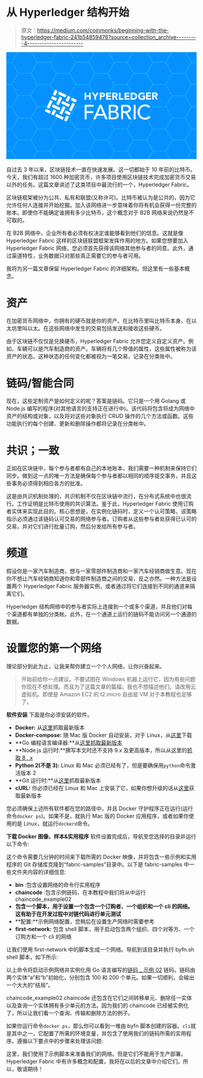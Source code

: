 # 从 Hyperledger 结构开始

> 原文：<https://medium.com/coinmonks/beginning-with-the-hyperledger-fabric-241b54859476?source=collection_archive---------4----------------------->

![](img/1bf91834b775219ac09f1c371524dbad.png)

自过去 3 年以来，区块链技术一直在快速发展。这一切都始于 10 年前的比特币。今天，我们有超过 1600 种加密货币，许多项目使用区块链技术完成加密货币交易以外的任务。这篇文章讲述了这类项目中最流行的一个，Hyperledger Fabric。

区块链框架被分为公共、私有和联盟(又称许可)。比特币被认为是公共的，因为它允许任何人连接并开始挖掘。加入该网络进一步意味着你将有机会获得一份完整的账本。即使你不能确定谁拥有多少比特币，这个概念对于 B2B 网络来说仍然是不可取的。

在 B2B 网络中，企业所有者必须有权决定谁能够看到他们的信息。这就是像 Hyperledger Fabric 这样的区块链联盟框架发挥作用的地方。如果您想要加入 Hyperledger Fabric 网络，您必须首先获得该网络其他参与者的同意。此外，通过渠道特性，业务数据只对那些真正需要它的参与者可用。

我将为另一篇文章保留 Hyperledger Fabric 的详细架构。但这里有一些基本概念。

# 资产

在加密货币网络中，你拥有的硬币就是你的资产。在比特币里叫比特币本身，在以太坊里叫以太。在这些网络中发生的交易包括发送和接收这些硬币。

由于区块链不仅仅是兑换硬币，Hyperledger Fabric 允许您定义自定义资产。例如，车辆可以是汽车制造商的资产。车辆将有几个带值的属性，这些属性被称为该资产的状态。这种状态的任何变化都被视为一笔交易，记录在分类账中。

# 链码/智能合同

现在，这些定制资产是如何定义的呢？答案是链码。它只是一个用 Golang 或 Node.js 编写的程序(对其他语言的支持正在进行中)。该代码将包含将成为网络中资产的结构或对象，以及将对这些对象执行 CRUD 操作的几个方法或函数。这些功能执行的每个创建、更新和删除操作都将记录在分类帐中。

# 共识；一致

正如在区块链中，每个参与者都有自己的本地账本，我们需要一种机制来保持它们同步。做到这一点的唯一方法是确保每个参与者都以相同的顺序提交事务，并且这些事务必须得到相应各方的批准。

这是由共识机制处理的，共识机制不仅在区块链中流行，在分布式系统中也很流行。工作证明是比特币使用的共识算法。鉴于此，Hyperledger Fabric 使用订购者实体来实现此目的。核心思想是，在实例化链码时，定义一个认可策略，该策略指示必须通过该链码认可交易的网络参与者。订购者从这些参与者处获得已认可的交易，并对它们进行批量订购，然后分发给所有参与者。

# 频道

假设你是一家汽车制造商，想与一家零部件制造商和一家汽车经销商做生意。现在你不想让汽车经销商知道你和零部件制造商之间的交易，反之亦然。一种方法是设置两个 Hyperledger Fabric 服务器实例，或者通过将它们连接到不同的通道来隔离它们。

Hyperledger 结构网络中的参与者实际上连接到一个或多个渠道，并且他们对每个渠道都有单独的分类帐。此外，在一个通道上运行的链码不能访问另一个通道的数据。

# 设置您的第一个网络

理论部分到此为止，让我来帮你建立一个个人网络，让你兴奋起来。

> 开始前给你一点建议。不要试图在 Windows 机器上运行它，因为有些问题你现在不想处理。而且为了这篇文章的篇幅，我也不想描述他们。请改用云虚拟机。即使是 Amazon EC2 的 t2.micro 自由层 VM 对于本教程也足够了。

**软件安装** 下面是你必须安装的软件。

*   **Docker:** 从[这里](https://store.docker.com/search?type=edition&offering=community)抓取最新版本
*   **Docker-compose:** 随 Mac 版 Docker 自动安装，对于 Linux，从[这里](https://docs.docker.com/compose/install/#install-compose)下载
*   **Go 编程语言编译器:**从[这里抓取最新版本](https://golang.org/dl)
*   **Node.js 运行时:**撰写本文时还不支持 9.x 及更高版本，所以从这里的[抓取 8 . x](https://nodejs.org)
*   **Python 2(不是 3):** Linux 和 Mac 必须已经有了，但是要确保用`python`命令激活版本 2
*   **Git 运行时:**从[这里](https://git-scm.com/downloads)抓取最新版本
*   **cURL:** 你必须已经在 Linux 和 Mac 上安装了它，如果你想升级的话从[这里](https://curl.haxx.se/download.html)获取最新版本

您必须确保上述所有软件都在您的路径中，并且 Docker 守护程序正在运行(运行命令`docker ps`)。如果不是，就执行 Mac 版的 Docker 应用程序，或者如果你使用的是 Linux，就运行`dockerd`命令。

**下载 Docker 图像、样本&实用程序**
软件设置完成后，导航至您选择的目录并运行以下命令:

这个命令需要几分钟的时间来下载所需的 Docker 映像，并将包含一些示例和实用程序的 Git 存储库克隆到“fabric-samples”目录中。以下是 fabric-samples 中一些文件夹内容的详细信息:

*   **bin** :包含设置网络的命令行实用程序
*   **chaincode** :包含示例链码，在本教程中我们将从中运行 chaincode_example02
*   **包含一个脚本，用于设置一个包含一个订购者、一个组织和一个 cli 的网络。这有助于在开发过程中对链代码进行单元测试**
*   **配置:**示例网络配置，您稍后在设置生产网络时需要参考
*   **first-network:** 包含 shell 脚本，用于启动包含两个组织、四个对等方、一个订购方和一个 cli 的网络

让我们使用 first-network 中的脚本生成一个网络。导航到该目录并执行 byfn.sh shell 脚本，如下所示:

以上命令将启动示例网络并实例化用 Go 语言编写的[链码 _ 示例 02](https://github.com/hyperledger/fabric-samples/blob/release-1.2/chaincode/chaincode_example02/go/chaincode_example02.go) 链码。链码由两个实体“a”和“b”初始化，分别包含 100 和 200 个单元。如果一切顺利，会输出一个大大的“结局”。

chaincode_example02 chaincode 还包含在它们之间转移单元、删除任一实体以及查询一个实体拥有多少单元的方法。因为我们的 chaincode 已经被实例化了，所以让我们看一个查询、传输和删除方法的例子。

如果你运行命令`docker ps`，那么你可以看到一堆由 byfn 脚本创建的容器。`cli`就是其中之一，它配置了所需的环境变量，并包含了使用我们的链码所需的实用程序。遵循以下要点中的步骤来处理该问题:

这里，我们使用了示例脚本来准备我们的网络。但是它们不能用于生产部署。Hyperledger Fabric 中有许多概念和配置，我将在以后的文章中介绍它们。所以，敬请期待！